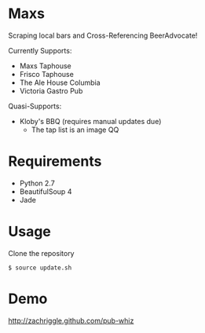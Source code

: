 Maxs
====

Scraping local bars and Cross-Referencing BeerAdvocate!

Currently Supports:

- Maxs Taphouse
- Frisco Taphouse
- The Ale House Columbia
- Victoria Gastro Pub

Quasi-Supports:

- Kloby's BBQ (requires manual updates due)
    - The tap list is an image QQ

Requirements
====

- Python 2.7
- BeautifulSoup 4
- Jade

Usage
====

Clone the repository

    $ source update.sh

Demo
====

http://zachriggle.github.com/pub-whiz